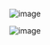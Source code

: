 ![image](https://user-images.githubusercontent.com/57319180/146524713-f6b26d2c-8633-402e-a055-1a005cdd1892.png)

![image](https://user-images.githubusercontent.com/57319180/146524754-55a6f643-eed6-4715-b526-48b4d3cbbf67.png)

